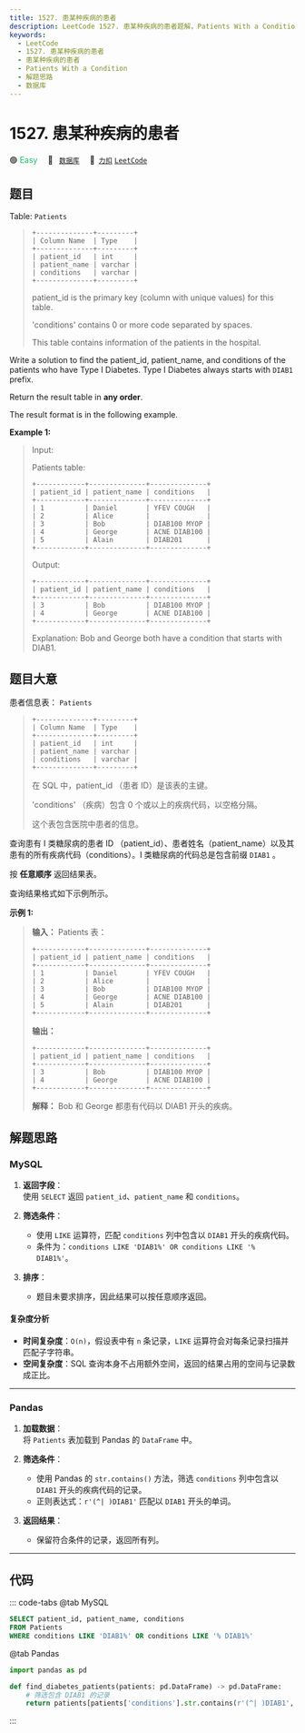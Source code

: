 ```yaml
---
title: 1527. 患某种疾病的患者
description: LeetCode 1527. 患某种疾病的患者题解，Patients With a Condition，包含解题思路、复杂度分析以及完整的 JavaScript 代码实现。
keywords:
  - LeetCode
  - 1527. 患某种疾病的患者
  - 患某种疾病的患者
  - Patients With a Condition
  - 解题思路
  - 数据库
---
```


# 1527. 患某种疾病的患者

🟢 <font color=#15bd66>Easy</font>&emsp; 🔖&ensp; [`数据库`](/tag/database.md)&emsp; 🔗&ensp;[`力扣`](https://leetcode.cn/problems/patients-with-a-condition) [`LeetCode`](https://leetcode.com/problems/patients-with-a-condition)

## 题目

Table: `Patients`

> ```
> +--------------+---------+
> | Column Name  | Type    |
> +--------------+---------+
> | patient_id   | int     |
> | patient_name | varchar |
> | conditions   | varchar |
> +--------------+---------+
> ```
>
> patient_id is the primary key (column with unique values) for this table.
>
> 'conditions' contains 0 or more code separated by spaces.
>
> This table contains information of the patients in the hospital.

Write a solution to find the patient_id, patient_name, and conditions of the
patients who have Type I Diabetes. Type I Diabetes always starts with `DIAB1`
prefix.

Return the result table in **any order**.

The result format is in the following example.

**Example 1:**

> Input:
>
> Patients table:
>
> ```
> +------------+--------------+--------------+
> | patient_id | patient_name | conditions   |
> +------------+--------------+--------------+
> | 1          | Daniel       | YFEV COUGH   |
> | 2          | Alice        |              |
> | 3          | Bob          | DIAB100 MYOP |
> | 4          | George       | ACNE DIAB100 |
> | 5          | Alain        | DIAB201      |
> +------------+--------------+--------------+
> ```
>
> Output:
>
> ```
> +------------+--------------+--------------+
> | patient_id | patient_name | conditions   |
> +------------+--------------+--------------+
> | 3          | Bob          | DIAB100 MYOP |
> | 4          | George       | ACNE DIAB100 |
> +------------+--------------+--------------+
> ```
>
> Explanation: Bob and George both have a condition that starts with DIAB1.

## 题目大意

患者信息表： `Patients`

> ```
> +--------------+---------+
> | Column Name  | Type    |
> +--------------+---------+
> | patient_id   | int     |
> | patient_name | varchar |
> | conditions   | varchar |
> +--------------+---------+
> ```
>
> 在 SQL 中，patient_id （患者 ID）是该表的主键。
>
> 'conditions' （疾病）包含 0 个或以上的疾病代码，以空格分隔。
>
> 这个表包含医院中患者的信息。

查询患有 I 类糖尿病的患者 ID （patient_id）、患者姓名（patient_name）以及其患有的所有疾病代码（conditions）。I
类糖尿病的代码总是包含前缀 `DIAB1` 。

按 **任意顺序** 返回结果表。

查询结果格式如下示例所示。

**示例 1:**

> **输入：** Patients 表：
>
> ```
> +------------+--------------+--------------+
> | patient_id | patient_name | conditions   |
> +------------+--------------+--------------+
> | 1          | Daniel       | YFEV COUGH   |
> | 2          | Alice        |              |
> | 3          | Bob          | DIAB100 MYOP |
> | 4          | George       | ACNE DIAB100 |
> | 5          | Alain        | DIAB201      |
> +------------+--------------+--------------+
> ```
>
> **输出：**
>
> ```
> +------------+--------------+--------------+
> | patient_id | patient_name | conditions   |
> +------------+--------------+--------------+
> | 3          | Bob          | DIAB100 MYOP |
> | 4          | George       | ACNE DIAB100 |
> +------------+--------------+--------------+
> ```
>
> **解释：** Bob 和 George 都患有代码以 DIAB1 开头的疾病。

## 解题思路

### MySQL

1. **返回字段**：  
   使用 `SELECT` 返回 `patient_id`、`patient_name` 和 `conditions`。

2. **筛选条件**：

   - 使用 `LIKE` 运算符，匹配 `conditions` 列中包含以 `DIAB1` 开头的疾病代码。
   - 条件为：`conditions LIKE 'DIAB1%' OR conditions LIKE '% DIAB1%'`。

3. **排序**：
   - 题目未要求排序，因此结果可以按任意顺序返回。

#### 复杂度分析

- **时间复杂度**：`O(n)`，假设表中有 `n` 条记录，`LIKE` 运算符会对每条记录扫描并匹配子字符串。
- **空间复杂度**：SQL 查询本身不占用额外空间，返回的结果占用的空间与记录数成正比。

---

### Pandas

1. **加载数据**：  
   将 `Patients` 表加载到 Pandas 的 `DataFrame` 中。

2. **筛选条件**：

   - 使用 Pandas 的 `str.contains()` 方法，筛选 `conditions` 列中包含以 `DIAB1` 开头的疾病代码的记录。
   - 正则表达式：`r'(^| )DIAB1'` 匹配以 `DIAB1` 开头的单词。

3. **返回结果**：
   - 保留符合条件的记录，返回所有列。

---

## 代码

::: code-tabs
@tab MySQL

```sql
SELECT patient_id, patient_name, conditions
FROM Patients
WHERE conditions LIKE 'DIAB1%' OR conditions LIKE '% DIAB1%'
```

@tab Pandas

```python
import pandas as pd

def find_diabetes_patients(patients: pd.DataFrame) -> pd.DataFrame:
    # 筛选包含 DIAB1 的记录
    return patients[patients['conditions'].str.contains(r'(^| )DIAB1', na=False)]
```

:::
